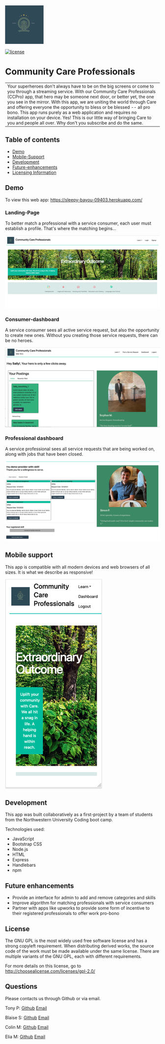 
![image](./public/images/Community_Care_25.png)

[![license](https://img.shields.io/badge/license-gpl_2.0-a2a429.svg)](http://choosealicense.com/licenses/gpl-2.0/)

# Community Care Professionals

<table>
<tr>
<td>
  Your superheroes don't always have to be on the big screens or come to you through a streaming service. With our Community Care Professionals (CCPro) app, that hero may be someone next door, or better yet, the one you see in the mirror. With this app, we are uniting the world through Care and offering everyone the opportunity to bless or be blessed -- all pro bono. This app runs purely as a web application and requires no installation on your device. Yes! This is our little way of bringing Care to you and people all over. Why don't you subscribe and do the same. 
</td>
</tr>
</table>

## Table of contents

- [Demo](#Demo)
- [Mobile-Support](#Mobile-Support)
- [Development](#Development)
- [Future-enhancements](#Future-enhancements)
- [Licensing Information](#license)


## Demo

To view this web app: https://sleepy-bayou-09403.herokuapp.com/


### Landing-Page
To better match a professional with a service consumer, each user must establish a profile. That's where the matching begins...

![Landing page](./public/images/landing_page.png)

### Consumer-dashboard

A service consumer sees all active service request, but also the opportunity to create new ones. Without you creating those service requests, there can be no heroes. 

![Consumer dashboard](./public/images/consumer_dashboard.png)

### Professional dashboard

A service professional sees all service requests that are being worked on, along with jobs that have been closed. 

![Professional dashboard](./public/images/provider_dashboard.png)

## Mobile support

This app is compatible with all modern devices and web browsers of all sizes. It is what we describe as responsive!

![Mobile view](./public/images/mobile_view.png)

## Development

This app was built collaboratively as a first-project by a team of students from the Northwestern University Coding boot camp.

Technologies used:

- JavaScript
- Bootstrap CSS
- Node.js
- HTML
- Express
- Handlebars
- npm

## Future enhancements

- Provide an interface for admin to add and remove categories and skills
- Improve algorithm for matching professionals with service consumers
- Partner with apps like upworks to provide some form of incentive to their registered professionals to offer work pro-bono

## License

The GNU GPL is the most widely used free software license and has a strong copyleft requirement. When distributing derived works, the source code of the work must be made available under the same license. There are multiple variants of the GNU GPL, each with different requirements.

For more details on this license, go to http://choosealicense.com/licenses/gpl-2.0/

## Questions
Please contacts us through Github or via email. 

  <p>
    Tony P:
    <a href='https://github.com/tonypoku-ghub' target='_blank'> Github</a>
    <a
      href='mailito:anthonypoku2022@u.northwestern.edu?subject=Web%20Inquiry'
    >Email</a>
  </p>

  <p>
    Blaise S:
    <a href='https://github.com/Cmacgaffey' target='_blank'>Github</a>
    <a href='mailito:cmacgaffey@gmail.com?subject=Web%20Inquiry'>Email</a>
  </p>

  <p>
    Colin M:
    <a href='https://github.com/BlaiseSiocon' target='_blank'>Github</a>
    <a href='mailito:sioconblaise@gmail.com?subject=Web%20Inquiry'>Email</a>
  </p>

  <p>
    Elia M:
    <a href='https://github.com/EliaMart' target='_blank'>Github</a>
    <a
      href='mailito:eliahaydeemartinez@gmail.com?subject=Web%20Inquiry'
    >Email</a>
  </p>
